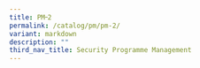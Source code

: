 ```yaml
---
title: PM᠆2
permalink: /catalog/pm/pm-2/
variant: markdown
description: ""
third_nav_title: Security Programme Management
---
```

